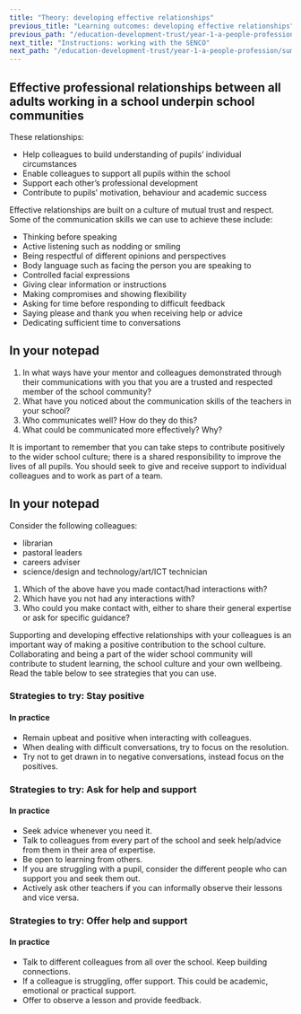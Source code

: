 ```yaml
---
title: "Theory: developing effective relationships"
previous_title: "Learning outcomes: developing effective relationships"
previous_path: "/education-development-trust/year-1-a-people-profession/summer-week-3-ect-learning-outcomes-developing-effective-relationships"
next_title: "Instructions: working with the SENCO"
next_path: "/education-development-trust/year-1-a-people-profession/summer-week-3-ect-instructions-working-with-the-senco"
---
```


## Effective professional relationships between all adults working in a school underpin school communities

These relationships:

- Help colleagues to build understanding of pupils’ individual circumstances
- Enable colleagues to support all pupils within the school
- Support each other’s professional development
- Contribute to pupils’ motivation, behaviour and academic success

Effective relationships are built on a culture of mutual trust and respect. Some of the communication skills we can use to achieve these include:

- Thinking before speaking
- Active listening such as nodding or smiling
- Being respectful of different opinions and perspectives
- Body language such as facing the person you are speaking to
- Controlled facial expressions
- Giving clear information or instructions
- Making compromises and showing flexibility
- Asking for time before responding to difficult feedback
- Saying please and thank you when receiving help or advice
- Dedicating sufficient time to conversations

## In your notepad

1. In what ways have your mentor and colleagues demonstrated through their communications with you that you are a trusted and respected member of the school community?&nbsp;
2. What have you noticed about the communication skills of the teachers in your school?
3. Who communicates well? How do they do this?
4. What could be communicated more effectively? Why?

It is important to remember that you can take steps to contribute positively to the wider school culture; there is a shared responsibility to improve the lives of all pupils. You should seek to give and receive support to individual colleagues and to work as part of a team.

## In your notepad

Consider the following colleagues:

- librarian
- pastoral leaders&nbsp;
- careers adviser
- science/design and technology/art/ICT technician

1. Which of the above have you made contact/had interactions with?
2. Which have you not had any interactions with?
3. Who could you make contact with, either to share their general expertise or ask for specific guidance?

Supporting and developing effective relationships with your colleagues is an important way of making a positive contribution to the school culture. Collaborating and being a part of the wider school community will contribute to student learning, the school culture and your own wellbeing. Read the table below to see strategies that you can use.

### Strategies to try: Stay positive

#### In practice

- Remain upbeat and positive when interacting with colleagues.
- When dealing with difficult conversations, try to focus on the resolution.
- Try not to get drawn in to negative conversations, instead focus on the positives.

### Strategies to try: Ask for help and support

#### In practice

- Seek advice whenever you need it.
- Talk to colleagues from every part of the school and seek help/advice from them in their area of expertise.
- Be open to learning from others.
- If you are struggling with a pupil, consider the different people who can support you and seek them out.
- Actively ask other teachers if you can informally observe their lessons and vice versa.

### Strategies to try: Offer help and support

#### In practice

- Talk to different colleagues from all over the school. Keep building connections.
- If a colleague is struggling, offer support. This could be academic, emotional or practical support.
- Offer to observe a lesson and provide feedback.
